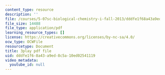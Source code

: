 ```yaml
---
content_type: resource
description: ''
file: /courses/5-07sc-biological-chemistry-i-fall-2013/dddfe1f68a43a9ed8c5a10ed02541119_15IeTaS5AUI.pdf
file_size: 14488
file_type: application/pdf
learning_resource_types: []
license: https://creativecommons.org/licenses/by-nc-sa/4.0/
ocw_type: OCWFile
resourcetype: Document
title: 3play pdf file
uid: dddfe1f6-8a43-a9ed-8c5a-10ed02541119
video_metadata:
  youtube_id: null
---
```

